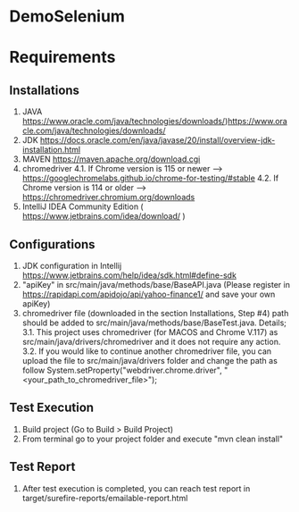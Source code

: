 # DemoSelenium

# Requirements
## Installations
1. JAVA  https://www.oracle.com/java/technologies/downloads/)https://www.oracle.com/java/technologies/downloads/ 
2. JDK   https://docs.oracle.com/en/java/javase/20/install/overview-jdk-installation.html 
3. MAVEN https://maven.apache.org/download.cgi 
4. chromedriver
   4.1. If Chrome version is 115 or newer --> https://googlechromelabs.github.io/chrome-for-testing/#stable
   4.2. If Chrome version is 114 or older --> https://chromedriver.chromium.org/downloads
5. IntelliJ IDEA Community Edition ( https://www.jetbrains.com/idea/download/ ) 

## Configurations
1. JDK configuration in Intellij https://www.jetbrains.com/help/idea/sdk.html#define-sdk
2. "apiKey" in src/main/java/methods/base/BaseAPI.java (Please register in https://rapidapi.com/apidojo/api/yahoo-finance1/ and save your own apiKey)
3. chromedriver file (downloaded in the section Installations, Step #4) path should be added to src/main/java/methods/base/BaseTest.java. Details;
   3.1. This project uses chromedriver (for MACOS and Chrome V.117) as src/main/java/drivers/chromedriver and it does not require any action.
   3.2. If you would like to continue another chromedriver file, you can upload the file to src/main/java/drivers folder and change the path as follow
   System.setProperty("webdriver.chrome.driver", "<your_path_to_chromedriver_file>");

## Test Execution
1. Build project (Go to Build > Build Project)
2. From terminal go to your project folder and execute "mvn clean install"

## Test Report
1. After test execution is completed, you can reach test report in target/surefire-reports/emailable-report.html
   
